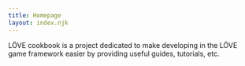 ```yaml
---
title: Homepage
layout: index.njk
---
```


LÖVE cookbook is a project dedicated to make developing in the LÖVE game framework easier by providing useful guides, tutorials, etc.